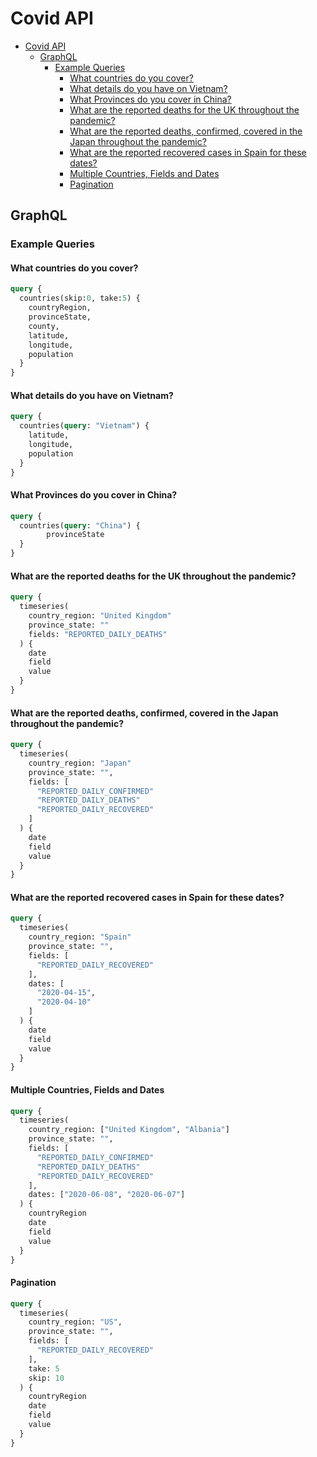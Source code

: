 # Covid API

- [Covid API](#covid-api)
  - [GraphQL](#graphql)
    - [Example Queries](#example-queries)
      - [What countries do you cover?](#what-countries-do-you-cover)
      - [What details do you have on Vietnam?](#what-details-do-you-have-on-vietnam)
      - [What Provinces do you cover in China?](#what-provinces-do-you-cover-in-china)
      - [What are the reported deaths for the UK throughout the pandemic?](#what-are-the-reported-deaths-for-the-uk-throughout-the-pandemic)
      - [What are the reported deaths, confirmed, covered in the Japan throughout the pandemic?](#what-are-the-reported-deaths-confirmed-covered-in-the-japan-throughout-the-pandemic)
      - [What are the reported recovered cases in Spain for these dates?](#what-are-the-reported-recovered-cases-in-spain-for-these-dates)
      - [Multiple Countries, Fields and Dates](#multiple-countries-fields-and-dates)
      - [Pagination](#pagination)

## GraphQL

### Example Queries

#### What countries do you cover?

```graphql
query {
  countries(skip:0, take:5) {
    countryRegion,
    provinceState,
    county,
    latitude,
    longitude,
    population
  }
}
```

#### What details do you have on Vietnam?

```graphql
query {
  countries(query: "Vietnam") {
    latitude,
    longitude,
    population
  }
}
```

#### What Provinces do you cover in China?

```graphql
query {
  countries(query: "China") {
		provinceState
  }
}
```

#### What are the reported deaths for the UK throughout the pandemic?

```graphql
query {
  timeseries(
    country_region: "United Kingdom"
    province_state: ""
    fields: "REPORTED_DAILY_DEATHS"
  ) {
    date
    field
    value
  }
}
```

#### What are the reported deaths, confirmed, covered in the Japan throughout the pandemic?

```graphql
query {
  timeseries(
    country_region: "Japan"
    province_state: "",
    fields: [
      "REPORTED_DAILY_CONFIRMED"
      "REPORTED_DAILY_DEATHS"
      "REPORTED_DAILY_RECOVERED"
    ]
  ) {
    date
    field
    value
  }
}
```

#### What are the reported recovered cases in Spain for these dates?

```graphql
query {
  timeseries(
    country_region: "Spain"
    province_state: "",
    fields: [
      "REPORTED_DAILY_RECOVERED"
    ],
    dates: [
      "2020-04-15",
      "2020-04-10"
    ]
  ) {
    date
    field
    value
  }
}
```

#### Multiple Countries, Fields and Dates

```graphql
query {
  timeseries(
    country_region: ["United Kingdom", "Albania"]
    province_state: "",
    fields: [
      "REPORTED_DAILY_CONFIRMED"
      "REPORTED_DAILY_DEATHS"
      "REPORTED_DAILY_RECOVERED"
    ],
    dates: ["2020-06-08", "2020-06-07"]
  ) {
    countryRegion
    date
    field
    value
  }
}
```

#### Pagination

```graphql
query {
  timeseries(
    country_region: "US",
    province_state: "",
    fields: [
      "REPORTED_DAILY_RECOVERED"
    ],
    take: 5
    skip: 10
  ) {
    countryRegion
    date
    field
    value
  }
}
```